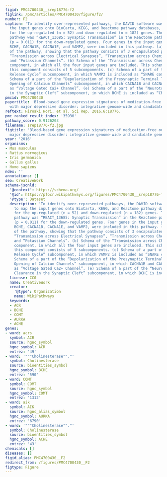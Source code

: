 ```yaml
---
figid: PMC4700430__srep18776-f2
figlink: /pmc/articles/PMC4700430/figure/f2/
number: F2
caption: 'To identify over-represented pathways, the DAVID software was used to map
  the input genes onto BioCarta, KEGG, and Reactome pathway databases, separately
  for the up-regulated (n = 52) and down-regulated (n = 182) genes. The only significant
  pathway was “REACT_13685: Synaptic Transmission” in the Reactome pathway database
  (p = 0.011) for the down-regulated genes. Four genes in the input gene list, ie.
  BCHE, CACNA1B, CACNA1E, and VAMP2, were included in this pathway. (a) Global schema
  of the pathway, showing that the pathway consists of 3 encapsulated pathway components:
  “Transmission across Electrical Synapses”, “Transmission across Chemical Synapses”
  and “Potassium Channels”. (b) Schema of the “Transmission across Chemical Synapses”
  component, in which all the four input genes are included. This schema shows that
  this component consists of 5 subcomponents. (c) Schema of a part of the “Neurotransmitter
  Release Cycle” subcomponent, in which VAMP2 is included as “SNARE complex”. (d)
  Schema of a part of the “Depolarization of the Presynaptic Terminal Triggers the
  Opening of Calcium Channels” subcomponent, in which CACNA1B and CACNA1E are included
  as “Voltage Gated Ca2+ Channel”. (e) Schema of a part of the “Neurotransmitter Clearance
  in the Synaptic Cleft” subcomponent, in which BCHE is included as “Cholinesterase”.'
pmcid: PMC4700430
papertitle: 'Blood-based gene expression signatures of medication-free outpatients
  with major depressive disorder: integrative genome-wide and candidate gene analyses.'
reftext: Hiroaki Hori, et al. Sci Rep. 2016;6:18776.
pmc_ranked_result_index: '35930'
pathway_score: 0.9126203
filename: srep18776-f2.jpg
figtitle: 'Blood-based gene expression signatures of medication-free outpatients with
  major depressive disorder: integrative genome-wide and candidate gene analyses'
year: '2016'
organisms:
- Mus musculus
- Rattus norvegicus
- Iris germanica
- Gallus gallus
- Homo sapiens
ndex: ''
annotations: []
seo: CreativeWork
schema-jsonld:
  '@context': https://schema.org/
  '@id': https://pfocr.wikipathways.org/figures/PMC4700430__srep18776-f2.html
  '@type': Dataset
  description: 'To identify over-represented pathways, the DAVID software was used
    to map the input genes onto BioCarta, KEGG, and Reactome pathway databases, separately
    for the up-regulated (n = 52) and down-regulated (n = 182) genes. The only significant
    pathway was “REACT_13685: Synaptic Transmission” in the Reactome pathway database
    (p = 0.011) for the down-regulated genes. Four genes in the input gene list, ie.
    BCHE, CACNA1B, CACNA1E, and VAMP2, were included in this pathway. (a) Global schema
    of the pathway, showing that the pathway consists of 3 encapsulated pathway components:
    “Transmission across Electrical Synapses”, “Transmission across Chemical Synapses”
    and “Potassium Channels”. (b) Schema of the “Transmission across Chemical Synapses”
    component, in which all the four input genes are included. This schema shows that
    this component consists of 5 subcomponents. (c) Schema of a part of the “Neurotransmitter
    Release Cycle” subcomponent, in which VAMP2 is included as “SNARE complex”. (d)
    Schema of a part of the “Depolarization of the Presynaptic Terminal Triggers the
    Opening of Calcium Channels” subcomponent, in which CACNA1B and CACNA1E are included
    as “Voltage Gated Ca2+ Channel”. (e) Schema of a part of the “Neurotransmitter
    Clearance in the Synaptic Cleft” subcomponent, in which BCHE is included as “Cholinesterase”.'
  license: CC0
  name: CreativeWork
  creator:
    '@type': Organization
    name: WikiPathways
  keywords:
  - ACR
  - BCHE
  - COMT
  - AURKA
  - ACHE
genes:
- word: acrs
  symbol: ACR
  source: hgnc_symbol
  hgnc_symbol: ACR
  entrez: '49'
- word: '"""Cholinesterase""."'
  symbol: Cholinesterase
  source: bioentities_symbol
  hgnc_symbol: BCHE
  entrez: '590'
- word: COMT
  symbol: COMT
  source: hgnc_symbol
  hgnc_symbol: COMT
  entrez: '1312'
- word: aik
  symbol: AIK
  source: hgnc_alias_symbol
  hgnc_symbol: AURKA
  entrez: '6790'
- word: '"""Cholinesterase""."'
  symbol: Cholinesterase
  source: bioentities_symbol
  hgnc_symbol: ACHE
  entrez: '43'
chemicals: []
diseases: []
figid_alias: PMC4700430__F2
redirect_from: /figures/PMC4700430__F2
figtype: Figure
---
```

